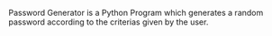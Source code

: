 Password Generator is a Python Program which generates a random password according to the criterias given by the user.
